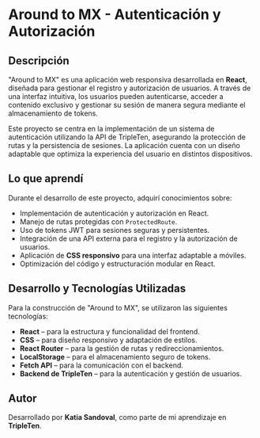 # Around to MX - Autenticación y Autorización

## Descripción

"Around to MX" es una aplicación web responsiva desarrollada en **React**, diseñada para gestionar el registro y autorización de usuarios. A través de una interfaz intuitiva, los usuarios pueden autenticarse, acceder a contenido exclusivo y gestionar su sesión de manera segura mediante el almacenamiento de tokens.

Este proyecto se centra en la implementación de un sistema de autenticación utilizando la API de TripleTen, asegurando la protección de rutas y la persistencia de sesiones. La aplicación cuenta con un diseño adaptable que optimiza la experiencia del usuario en distintos dispositivos.

## Lo que aprendí

Durante el desarrollo de este proyecto, adquirí conocimientos sobre:

- Implementación de autenticación y autorización en React.
- Manejo de rutas protegidas con `ProtectedRoute`.
- Uso de tokens JWT para sesiones seguras y persistentes.
- Integración de una API externa para el registro y la autorización de usuarios.
- Aplicación de **CSS responsivo** para una interfaz adaptable a móviles.
- Optimización del código y estructuración modular en React.

## Desarrollo y Tecnologías Utilizadas

Para la construcción de "Around to MX", se utilizaron las siguientes tecnologías:

- **React** – para la estructura y funcionalidad del frontend.
- **CSS** – para diseño responsivo y adaptación de estilos.
- **React Router** – para la gestión de rutas y redireccionamientos.
- **LocalStorage** – para el almacenamiento seguro de tokens.
- **Fetch API** – para la comunicación con el backend.
- **Backend de TripleTen** – para la autenticación y gestión de usuarios.

## Autor

Desarrollado por **Katia Sandoval**, como parte de mi aprendizaje en **TripleTen**.
